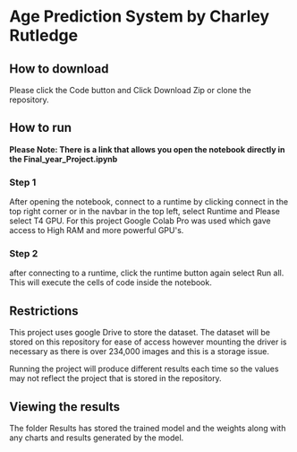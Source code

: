 # Age Prediction System by Charley Rutledge 
## How to download
Please click the Code button and Click Download Zip or clone the repository.

## How to run
**Please Note: There is a link that allows you open the notebook directly in the Final_year_Project.ipynb**

### Step 1
After opening the notebook, connect to a runtime by clicking connect in the top right corner or in the navbar in the top left, select Runtime and Please select T4 GPU. For this project Google Colab Pro was used which gave access to High RAM and more powerful GPU's.

### Step 2
after connecting to a runtime, click the runtime button again select Run all. 
This will execute the cells of code inside the notebook.

## Restrictions
This project uses google Drive to store the dataset. The dataset will be stored on this repository for ease of access however mounting the driver is necessary as there is over 234,000 images and this is a storage issue.

Running the project will produce different results each time so the values may not reflect the project that is stored in the repository.

## Viewing the results
The folder Results has stored the trained model and the weights along with any charts and results generated by the model.
